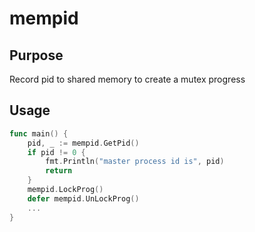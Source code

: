 # mempid
## Purpose
Record pid to shared memory to create a mutex progress
## Usage
```go
func main() {
	pid, _ := mempid.GetPid()
	if pid != 0 {
		fmt.Println("master process id is", pid)
		return
	}
	mempid.LockProg()
	defer mempid.UnLockProg()
	...
}
```
